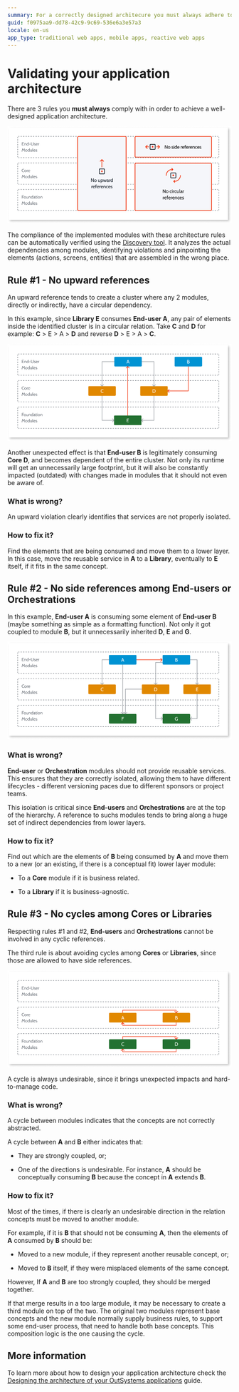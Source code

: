 ```yaml
---
summary: For a correctly designed architecure you must always adhere to 3 rules. Violations to these rules tell you how your OutSystems architecture should be improved.
guid: f0975aa9-dd78-42c9-9c69-536e6a3e57a3
locale: en-us
app_type: traditional web apps, mobile apps, reactive web apps
---
```


# Validating your application architecture

There are 3 rules you **must always** comply with in order to achieve a well-designed application architecture.

![ ](images/validating-app-architecture-rules-diag.png)

The compliance of the implemented modules with these architecture rules can be automatically verified using the [Discovery tool](http://www.outsystems.com/forge/component/409/discovery/). It analyzes the actual dependencies among modules, identifying violations and pinpointing the elements (actions, screens, entities) that are assembled in the wrong place. 

## Rule #1 - No upward references

An upward reference tends to create a cluster where any 2 modules, directly or indirectly, have a circular dependency.

In this example, since **Library E** consumes **End-user A**, any pair of elements inside the identified cluster is in a circular relation. Take **C** and **D** for example: **C** > E > A > **D** and reverse **D** > E > A > **C**.

![ ](images/validating-app-architecture-no-upward-references-diag.png)

Another unexpected effect is that **End-user B** is legitimately consuming **Core D**, and becomes dependent of the entire cluster. Not only its runtime will get an unnecessarily large footprint, but it will also be constantly impacted (outdated) with changes made in modules that it should not even be aware of.

### What is wrong?

An upward violation clearly identifies that services are not properly isolated.

### How to fix it?

Find the elements that are being consumed and move them to a lower layer. In this case, move the reusable service in **A** to a **Library**, eventually to **E** itself, if it fits in the same concept.

## Rule #2 - No side references among End-users or Orchestrations

In this example, **End-user A** is consuming some element of **End-user B** (maybe something as simple as a formatting function). Not only it got coupled to module **B**, but it unnecessarily inherited **D**, **E** and **G**.

![ ](images/validating-app-architecture-no-side-references-diag.png)

### What is wrong?

**End-user** or **Orchestration** modules should not provide reusable services. This ensures that they are correctly isolated, allowing them to have different lifecycles - different versioning paces due to different sponsors or project teams.

This isolation is critical since **End-users** and **Orchestrations** are at the top of the hierarchy. A reference to suchs modules tends to bring along a huge set of indirect dependencies from lower layers.

### How to fix it?

Find out which are the elements of **B** being consumed by **A** and move them to a new (or an existing, if there is a conceptual fit) lower layer module:

* To a **Core** module if it is business related.

* To a **Library** if it is business-agnostic.

## Rule #3 - No cycles among Cores or Libraries

Respecting rules #1 and #2, **End-users** and **Orchestrations** cannot be involved in any cyclic references.

The third rule is about avoiding cycles among **Cores** or **Libraries**, since those are allowed to have side references.

![ ](images/validating-app-architecture-no-circular-references-diag.png)

A cycle is always undesirable, since it brings unexpected impacts and hard-to-manage code.

### What is wrong?

A cycle between modules indicates that the concepts are not correctly abstracted.

A cycle between **A** and **B** either indicates that:

* They are strongly coupled, or;

* One of the directions is undesirable. For instance, **A** should be conceptually consuming **B** because the concept in **A** extends **B**.

### How to fix it?

Most of the times, if there is clearly an undesirable direction in the relation concepts must be moved to another module.

For example, if it is **B** that should not be consuming **A**, then the elements of **A** consumed by **B** should be:

* Moved to a new module, if they represent another reusable concept, or;

* Moved to **B** itself, if they were misplaced elements of the same concept.

However, If **A** and **B** are too strongly coupled, they should be merged together.

If that merge results in a too large module, it may be necessary to create a third module on top of the two. The original two modules represent base concepts and the new module normally supply business rules, to support some end-user process, that need to handle both base concepts. This composition logic is the one causing the cycle.

## More information

To learn more about how to design your application architecture check the [Designing the architecture of your OutSystems applications](https://success.outsystems.com/Support/Enterprise_Customers/Maintenance_and_Operations/Designing_the_architecture_of_your_OutSystems_applications) guide.


